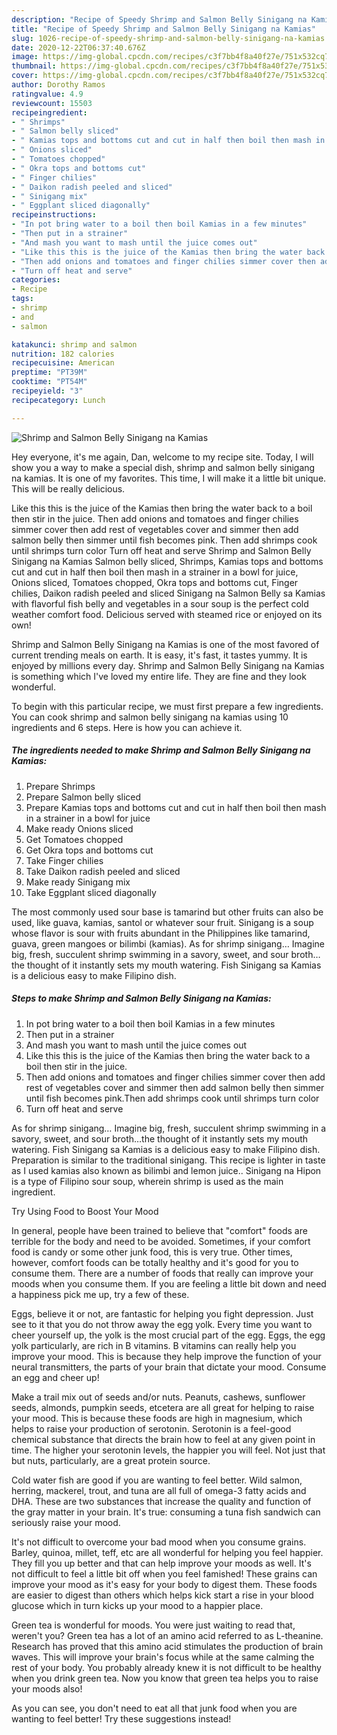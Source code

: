 ```yaml
---
description: "Recipe of Speedy Shrimp and Salmon Belly Sinigang na Kamias"
title: "Recipe of Speedy Shrimp and Salmon Belly Sinigang na Kamias"
slug: 1026-recipe-of-speedy-shrimp-and-salmon-belly-sinigang-na-kamias
date: 2020-12-22T06:37:40.676Z
image: https://img-global.cpcdn.com/recipes/c3f7bb4f8a40f27e/751x532cq70/shrimp-and-salmon-belly-sinigang-na-kamias-recipe-main-photo.jpg
thumbnail: https://img-global.cpcdn.com/recipes/c3f7bb4f8a40f27e/751x532cq70/shrimp-and-salmon-belly-sinigang-na-kamias-recipe-main-photo.jpg
cover: https://img-global.cpcdn.com/recipes/c3f7bb4f8a40f27e/751x532cq70/shrimp-and-salmon-belly-sinigang-na-kamias-recipe-main-photo.jpg
author: Dorothy Ramos
ratingvalue: 4.9
reviewcount: 15503
recipeingredient:
- " Shrimps"
- " Salmon belly sliced"
- " Kamias tops and bottoms cut and cut in half then boil then mash in a strainer in a bowl for juice"
- " Onions sliced"
- " Tomatoes chopped"
- " Okra tops and bottoms cut"
- " Finger chilies"
- " Daikon radish peeled and sliced"
- " Sinigang mix"
- " Eggplant sliced diagonally"
recipeinstructions:
- "In pot bring water to a boil then boil Kamias in a few minutes"
- "Then put in a strainer"
- "And mash you want to mash until the juice comes out"
- "Like this this is the juice of the Kamias then bring the water back to a boil then stir in the juice."
- "Then add onions and tomatoes and finger chilies simmer cover then add rest of vegetables cover and simmer then add salmon belly then simmer until fish becomes pink.Then add shrimps cook until shrimps turn color"
- "Turn off heat and serve"
categories:
- Recipe
tags:
- shrimp
- and
- salmon

katakunci: shrimp and salmon 
nutrition: 182 calories
recipecuisine: American
preptime: "PT39M"
cooktime: "PT54M"
recipeyield: "3"
recipecategory: Lunch

---
```



![Shrimp and Salmon Belly Sinigang na Kamias](https://img-global.cpcdn.com/recipes/c3f7bb4f8a40f27e/751x532cq70/shrimp-and-salmon-belly-sinigang-na-kamias-recipe-main-photo.jpg)

Hey everyone, it's me again, Dan, welcome to my recipe site. Today, I will show you a way to make a special dish, shrimp and salmon belly sinigang na kamias. It is one of my favorites. This time, I will make it a little bit unique. This will be really delicious.

Like this this is the juice of the Kamias then bring the water back to a boil then stir in the juice. Then add onions and tomatoes and finger chilies simmer cover then add rest of vegetables cover and simmer then add salmon belly then simmer until fish becomes pink. Then add shrimps cook until shrimps turn color Turn off heat and serve Shrimp and Salmon Belly Sinigang na Kamias Salmon belly sliced, Shrimps, Kamias tops and bottoms cut and cut in half then boil then mash in a strainer in a bowl for juice, Onions sliced, Tomatoes chopped, Okra tops and bottoms cut, Finger chilies, Daikon radish peeled and sliced Sinigang na Salmon Belly sa Kamias with flavorful fish belly and vegetables in a sour soup is the perfect cold weather comfort food. Delicious served with steamed rice or enjoyed on its own!

Shrimp and Salmon Belly Sinigang na Kamias is one of the most favored of current trending meals on earth. It is easy, it's fast, it tastes yummy. It is enjoyed by millions every day. Shrimp and Salmon Belly Sinigang na Kamias is something which I've loved my entire life. They are fine and they look wonderful.


To begin with this particular recipe, we must first prepare a few ingredients. You can cook shrimp and salmon belly sinigang na kamias using 10 ingredients and 6 steps. Here is how you can achieve it.

<!--inarticleads1-->

##### The ingredients needed to make Shrimp and Salmon Belly Sinigang na Kamias:

1. Prepare  Shrimps
1. Prepare  Salmon belly sliced
1. Prepare  Kamias tops and bottoms cut and cut in half then boil then mash in a strainer in a bowl for juice
1. Make ready  Onions sliced
1. Get  Tomatoes chopped
1. Get  Okra tops and bottoms cut
1. Take  Finger chilies
1. Take  Daikon radish peeled and sliced
1. Make ready  Sinigang mix
1. Take  Eggplant sliced diagonally


The most commonly used sour base is tamarind but other fruits can also be used, like guava, kamias, santol or whatever sour fruit. Sinigang is a soup whose flavor is sour with fruits abundant in the Philippines like tamarind, guava, green mangoes or bilimbi (kamias). As for shrimp sinigang… Imagine big, fresh, succulent shrimp swimming in a savory, sweet, and sour broth…the thought of it instantly sets my mouth watering. Fish Sinigang sa Kamias is a delicious easy to make Filipino dish. 

<!--inarticleads2-->

##### Steps to make Shrimp and Salmon Belly Sinigang na Kamias:

1. In pot bring water to a boil then boil Kamias in a few minutes
1. Then put in a strainer
1. And mash you want to mash until the juice comes out
1. Like this this is the juice of the Kamias then bring the water back to a boil then stir in the juice.
1. Then add onions and tomatoes and finger chilies simmer cover then add rest of vegetables cover and simmer then add salmon belly then simmer until fish becomes pink.Then add shrimps cook until shrimps turn color
1. Turn off heat and serve


As for shrimp sinigang… Imagine big, fresh, succulent shrimp swimming in a savory, sweet, and sour broth…the thought of it instantly sets my mouth watering. Fish Sinigang sa Kamias is a delicious easy to make Filipino dish. Preparation is similar to the traditional sinigang. This recipe is lighter in taste as I used kamias also known as bilimbi and lemon juice.. Sinigang na Hipon is a type of Filipino sour soup, wherein shrimp is used as the main ingredient. 

Try Using Food to Boost Your Mood


In general, people have been trained to believe that "comfort" foods are terrible for the body and need to be avoided. Sometimes, if your comfort food is candy or some other junk food, this is very true. Other times, however, comfort foods can be totally healthy and it's good for you to consume them. There are a number of foods that really can improve your moods when you consume them. If you are feeling a little bit down and need a happiness pick me up, try a few of these.

Eggs, believe it or not, are fantastic for helping you fight depression. Just see to it that you do not throw away the egg yolk. Every time you want to cheer yourself up, the yolk is the most crucial part of the egg. Eggs, the egg yolk particularly, are rich in B vitamins. B vitamins can really help you improve your mood. This is because they help improve the function of your neural transmitters, the parts of your brain that dictate your mood. Consume an egg and cheer up!

Make a trail mix out of seeds and/or nuts. Peanuts, cashews, sunflower seeds, almonds, pumpkin seeds, etcetera are all great for helping to raise your mood. This is because these foods are high in magnesium, which helps to raise your production of serotonin. Serotonin is a feel-good chemical substance that directs the brain how to feel at any given point in time. The higher your serotonin levels, the happier you will feel. Not just that but nuts, particularly, are a great protein source.

Cold water fish are good if you are wanting to feel better. Wild salmon, herring, mackerel, trout, and tuna are all full of omega-3 fatty acids and DHA. These are two substances that increase the quality and function of the gray matter in your brain. It's true: consuming a tuna fish sandwich can seriously raise your mood. 

It's not difficult to overcome your bad mood when you consume grains. Barley, quinoa, millet, teff, etc are all wonderful for helping you feel happier. They fill you up better and that can help improve your moods as well. It's not difficult to feel a little bit off when you feel famished! These grains can improve your mood as it's easy for your body to digest them. These foods are easier to digest than others which helps kick start a rise in your blood glucose which in turn kicks up your mood to a happier place.

Green tea is wonderful for moods. You were just waiting to read that, weren't you? Green tea has a lot of an amino acid referred to as L-theanine. Research has proved that this amino acid stimulates the production of brain waves. This will improve your brain's focus while at the same calming the rest of your body. You probably already knew it is not difficult to be healthy when you drink green tea. Now you know that green tea helps you to raise your moods also!

As you can see, you don't need to eat all that junk food when you are wanting to feel better! Try  these suggestions  instead!

